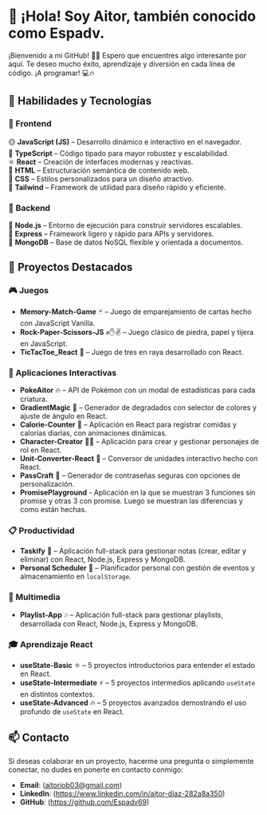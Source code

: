 # 👋 ¡Hola! Soy Aitor, también conocido como Espadv.

¡Bienvenido a mi GitHub! 🚀✨ Espero que encuentres algo interesante por aquí. Te deseo mucho éxito, aprendizaje y diversión en cada línea de código. ¡A programar! 💻🔥


## 🚀 Habilidades y Tecnologías

### 🌟 Frontend  
🟡 **JavaScript (JS)** – Desarrollo dinámico e interactivo en el navegador.  
🔵 **TypeScript** – Código tipado para mayor robustez y escalabilidad.  
⚛ **React** – Creación de interfaces modernas y reactivas.  
📄 **HTML** – Estructuración semántica de contenido web.  
🎨 **CSS** – Estilos personalizados para un diseño atractivo.  
💨 **Tailwind** – Framework de utilidad para diseño rápido y eficiente.  

### 🌟 Backend  
🌱 **Node.js** – Entorno de ejecución para construir servidores escalables.  
🚀 **Express** – Framework ligero y rápido para APIs y servidores.  
🍃 **MongoDB** – Base de datos NoSQL flexible y orientada a documentos.  


## 🥇 Proyectos Destacados

### 🎮 Juegos  
- **Memory-Match-Game** 🃏 – Juego de emparejamiento de cartas hecho con JavaScript Vanilla.  
- **Rock-Paper-Scissors-JS** ✊✋✌ – Juego clásico de piedra, papel y tijera en JavaScript.  
- **TicTacToe_React** 🎲 – Juego de tres en raya desarrollado con React.  

### 🚀 Aplicaciones Interactivas  
- **PokeAitor** 🔥 – API de Pokémon con un modal de estadísticas para cada criatura.  
- **GradientMagic** 🎨 – Generador de degradados con selector de colores y ajuste de ángulo en React.  
- **Calorie-Counter** 🥗 – Aplicación en React para registrar comidas y calorías diarias, con animaciones dinámicas.  
- **Character-Creator** 🧝‍♂️ – Aplicación para crear y gestionar personajes de rol en React.  
- **Unit-Converter-React** 🔄 – Conversor de unidades interactivo hecho con React.  
- **PassCraft** 🔑 – Generador de contraseñas seguras con opciones de personalización.
- **PromisePlayground** - Aplicación en la que se muestran 3 funciones sin promise y otras 3 con promise. Luego se muestran las diferencias y como están hechas.

### 📋 Productividad  
- **Taskify** 📝 – Aplicación full-stack para gestionar notas (crear, editar y eliminar) con React, Node.js, Express y MongoDB.  
- **Personal Scheduler** 📆 – Planificador personal con gestión de eventos y almacenamiento en `localStorage`.  

### 🎵 Multimedia  
- **Playlist-App** 🎶 – Aplicación full-stack para gestionar playlists, desarrollada con React, Node.js, Express y MongoDB.  

### 🎓 Aprendizaje React  
- **useState-Basic** ⚛ – 5 proyectos introductorios para entender el estado en React.  
- **useState-Intermediate** ⚡ – 5 proyectos intermedios aplicando `useState` en distintos contextos.  
- **useState-Advanced** 🔥 – 5 proyectos avanzados demostrando el uso profundo de `useState` en React.  


## 📫 Contacto

Si deseas colaborar en un proyecto, hacerme una pregunta o simplemente conectar, no dudes en ponerte en contacto conmigo:

- **Email**: (aitorjob03@gmail.com)
- **LinkedIn**: (https://www.linkedin.com/in/aitor-díaz-282a8a350)
- **GitHub**: (https://github.com/Espadv69)

